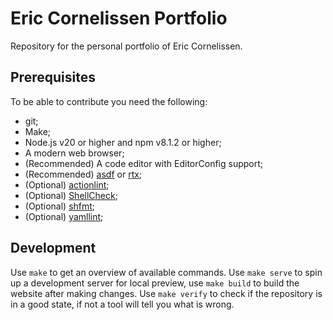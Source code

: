 # Eric Cornelissen Portfolio

Repository for the personal portfolio of Eric Cornelissen.

## Prerequisites

To be able to contribute you need the following:

- git;
- Make;
- Node.js v20 or higher and npm v8.1.2 or higher;
- A modern web browser;
- (Recommended) A code editor with EditorConfig support;
- (Recommended) [asdf] or [rtx];
- (Optional) [actionlint];
- (Optional) [ShellCheck];
- (Optional) [shfmt];
- (Optional) [yamllint];

## Development

Use `make` to get an overview of available commands. Use `make serve` to spin up
a development server for local preview, use `make build` to build the website
after making changes. Use `make verify` to check if the repository is in a good
state, if not a tool will tell you what is wrong.

[asdf]: https://asdf-vm.com/
[rtx]: https://github.com/jdxcode/rtx
[actionlint]: https://github.com/rhysd/actionlint
[shellcheck]: https://www.shellcheck.net/
[shfmt]: https://github.com/mvdan/sh
[yamllint]: https://github.com/adrienverge/yamllint
